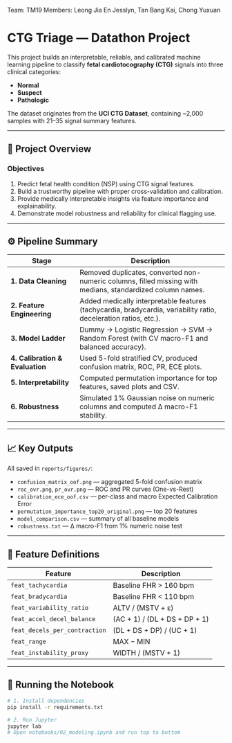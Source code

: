 Team: TM19
Members: Leong Jia En Jesslyn,
Tan Bang Kai,
Chong Yuxuan

# CTG Triage — Datathon Project

This project builds an interpretable, reliable, and calibrated machine learning pipeline to classify **fetal cardiotocography (CTG)** signals into three clinical categories:
- **Normal**
- **Suspect**
- **Pathologic**

The dataset originates from the **UCI CTG Dataset**, containing ~2,000 samples with 21–35 signal summary features.

---

## 🧩 Project Overview

### Objectives
1. Predict fetal health condition (NSP) using CTG signal features.  
2. Build a trustworthy pipeline with proper cross-validation and calibration.  
3. Provide medically interpretable insights via feature importance and explainability.  
4. Demonstrate model robustness and reliability for clinical flagging use.

---

## ⚙️ Pipeline Summary

| Stage | Description |
|--------|--------------|
| **1. Data Cleaning** | Removed duplicates, converted non-numeric columns, filled missing with medians, standardized column names. |
| **2. Feature Engineering** | Added medically interpretable features (tachycardia, bradycardia, variability ratio, deceleration ratios, etc.). |
| **3. Model Ladder** | Dummy → Logistic Regression → SVM → Random Forest (with CV macro-F1 and balanced accuracy). |
| **4. Calibration & Evaluation** | Used 5-fold stratified CV, produced confusion matrix, ROC, PR, ECE plots. |
| **5. Interpretability** | Computed permutation importance for top features, saved plots and CSV. |
| **6. Robustness** | Simulated 1% Gaussian noise on numeric columns and computed Δ macro-F1 stability. |

---

## 📈 Key Outputs

All saved in `reports/figures/`:

- `confusion_matrix_oof.png` — aggregated 5-fold confusion matrix  
- `roc_ovr.png`, `pr_ovr.png` — ROC and PR curves (One-vs-Rest)  
- `calibration_ece_oof.csv` — per-class and macro Expected Calibration Error  
- `permutation_importance_top20_original.png` — top 20 features  
- `model_comparison.csv` — summary of all baseline models  
- `robustness.txt` — Δ macro-F1 from 1% numeric noise test  

---

## 🧠 Feature Definitions

| Feature | Description |
|----------|-------------|
| `feat_tachycardia` | Baseline FHR > 160 bpm |
| `feat_bradycardia` | Baseline FHR < 110 bpm |
| `feat_variability_ratio` | ALTV / (MSTV + ε) |
| `feat_accel_decel_balance` | (AC + 1) / (DL + DS + DP + 1) |
| `feat_decels_per_contraction` | (DL + DS + DP) / (UC + 1) |
| `feat_range` | MAX − MIN |
| `feat_instability_proxy` | WIDTH / (MSTV + 1) |

---

## 🧪 Running the Notebook

```bash
# 1. Install dependencies
pip install -r requirements.txt

# 2. Run Jupyter
jupyter lab
# Open notebooks/02_modeling.ipynb and run top to bottom

